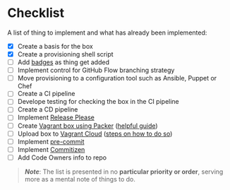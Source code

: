 # Checklist

A list of thing to implement and what has already been implemented:
- [x] Create a basis for the box
- [x] Create a provisioning shell script
- [ ] Add [badges](https://github.com/badges/shields) as thing get added
- [ ] Implement control for GitHub Flow branching strategy
- [ ] Move provisioning to a configuration tool such as Ansible, Puppet or Chef
- [ ] Create a CI pipeline
- [ ] Develope testing for checking the box in the CI pipeline
- [ ] Create a CD pipeline
- [ ] Implement [Release Please](https://github.com/googleapis/release-please)
- [ ] Create [Vagrant box using Packer](https://developer.hashicorp.com/packer/plugins/builders/vagrant) ([helpful guide](https://dev.to/mattdark/a-custom-vagrant-box-with-packer-13ke))
- [ ] Upload box to [Vagrant Cloud](https://app.vagrantup.com/boxes/search) ([steps on how to do so](https://developer.hashicorp.com/vagrant/vagrant-cloud/boxes/create))
- [ ] Implement [pre-commit](https://pre-commit.com/)
- [ ] Implement [Commitizen](https://commitizen-tools.github.io/commitizen/)
- [ ] Add Code Owners info to repo

> ***Note***: The list is presented in no **particular priority or order**, serving more as a mental note of things to do.
